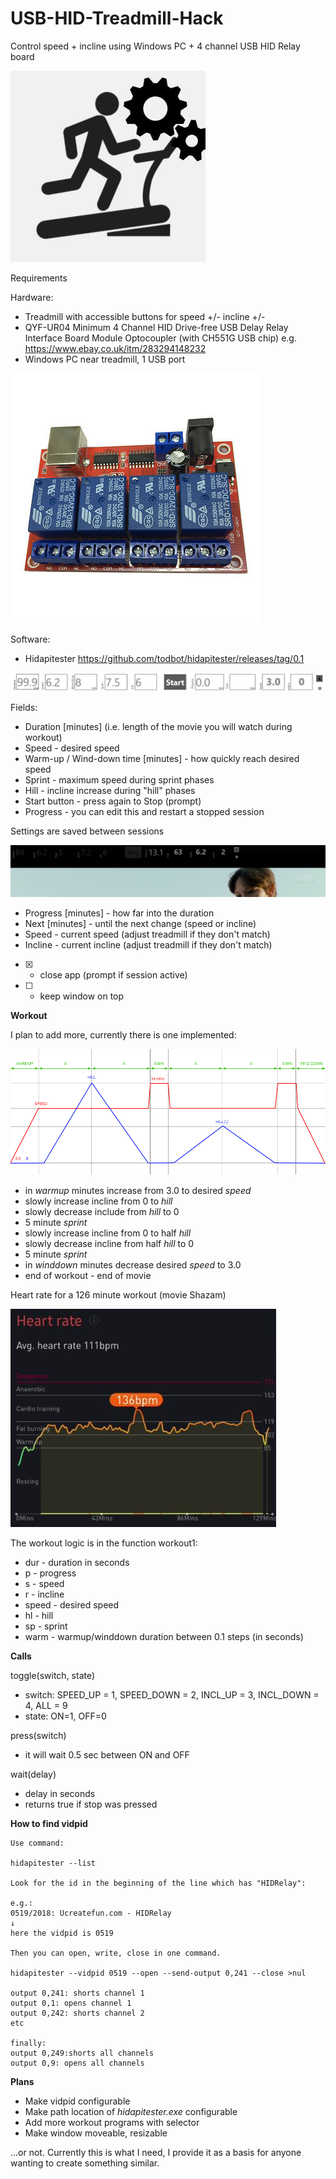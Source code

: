 # USB-HID-Treadmill-Hack
Control speed + incline using Windows PC + 4 channel USB HID Relay board

![App icon](icon.jpg?raw=true "Icon")

Requirements

Hardware:
* Treadmill with accessible buttons for speed +/- incline +/-
* QYF-UR04 Minimum 4 Channel HID Drive-free USB Delay Relay Interface Board Module Optocoupler (with CH551G USB chip)
  e.g. https://www.ebay.co.uk/itm/283294148232
* Windows PC near treadmill, 1 USB port

![Relay board](relay.jpg?raw=true "board")

Software:
* Hidapitester https://github.com/todbot/hidapitester/releases/tag/0.1

![Screenshot](setup.jpg?raw=true "setup")

Fields:
* Duration [minutes] (i.e. length of the movie you will watch during workout)
* Speed - desired speed
* Warm-up / Wind-down time [minutes] - how quickly reach desired speed
* Sprint - maximum speed during sprint phases
* Hill - incline increase during "hill" phases
* Start button - press again to Stop (prompt)
* Progress - you can edit this and restart a stopped session

Settings are saved between sessions

![Screenshot](active.jpg?raw=true "active")

* Progress [minutes] - how far into the duration
* Next [minutes] - until the next change (speed or incline)
* Speed - current speed (adjust treadmill if they don't match)
* Incline - current incline (adjust treadmill if they don't match)
* [X] - close app (prompt if session active)
* [ ] - keep window on top

**Workout**

I plan to add more, currently there is one implemented:

![Chart](chart.png?raw=true "chart")

* in *warmup* minutes increase from 3.0 to desired *speed*
* slowly increase incline from 0 to *hill*
* slowly decrease include from *hill* to 0
* 5 minute *sprint*
* slowly increase incline from 0 to half *hill*
* slowly decrease incline from half *hill* to 0
* 5 minute *sprint*
* in *winddown* minutes decrease desired *speed* to 3.0
* end of workout - end of movie

Heart rate for a 126 minute workout (movie Shazam)

![Heartrate](heart.jpg?raw=true "heartrate")

The workout logic is in the function workout1:

* dur - duration in seconds
* p - progress
* s - speed
* r - incline
* speed - desired speed
* hl - hill 
* sp - sprint
* warm - warmup/winddown duration between 0.1 steps (in seconds)

**Calls**

toggle(switch, state)
* switch: SPEED_UP = 1, SPEED_DOWN = 2, INCL_UP = 3, INCL_DOWN = 4, ALL = 9
* state: ON=1, OFF=0

press(switch)
* it will wait 0.5 sec between ON and OFF

wait(delay)
* delay in seconds
* returns true if stop was pressed

**How to find vidpid**

    Use command:

    hidapitester --list

    Look for the id in the beginning of the line which has "HIDRelay":

    e.g.:
    0519/2018: Ucreatefun.com - HIDRelay
    ↓
    here the vidpid is 0519

    Then you can open, write, close in one command.

    hidapitester --vidpid 0519 --open --send-output 0,241 --close >nul

    output 0,241: shorts channel 1
    output 0,1: opens channel 1
    output 0,242: shorts channel 2
    etc

    finally:
    output 0,249:shorts all channels
    output 0,9: opens all channels

**Plans**
* Make vidpid configurable
* Make path location of *hidapitester.exe* configurable
* Add more workout programs with selector
* Make window moveable, resizable

...or not. Currently this is what I need, I provide it as a basis for anyone wanting to create something similar.

